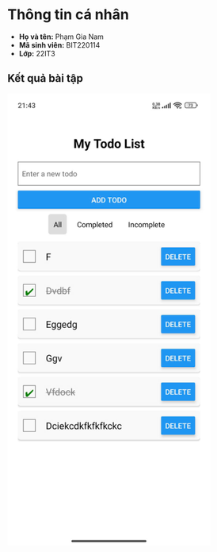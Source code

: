 # Thông tin cá nhân
- **Họ và tên:** Phạm Gia Nam
- **Mã sinh viên:** BIT220114
- **Lớp:** 22IT3
## Kết quả bài tập

<p float="left">
    <img src="./ex1.png" width="410" />
</p>